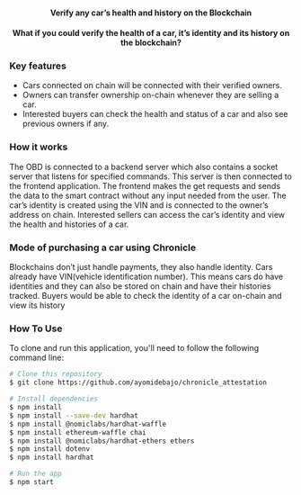 
<h4 align="center">Verify any car’s health and history on the Blockchain </h4>

<h4 align="center"> What if you could verify the health of a car, it’s identity and its history on the blockchain? </h4>

### Key features

- Cars connected on chain will be connected with their verified owners. 
- Owners can transfer ownership on-chain whenever they are selling a car. 
- Interested buyers can check the health and status of a car and also see previous owners if any.

### How it works

The OBD is connected to a backend server which also contains a socket server that listens for specified commands. This server is then connected to the frontend application. The frontend makes the get requests and sends the data to the smart contract without any input needed from the user. The car’s identity is created using the VIN and is connected to the owner’s address on chain.
Interested sellers can access the car’s identity and view the health and histories of a car. 

### Mode of purchasing a car using Chronicle

Blockchains don’t just handle payments, they also handle identity. Cars already have VIN(vehicle identification number). This means cars do have identities and they can also be stored on chain and have their histories tracked.  Buyers would be able to check the identity of a car on-chain and view its history

### How To Use

To clone and run this application, you'll need to follow the following command line:

```bash
# Clone this repository
$ git clone https://github.com/ayomidebajo/chronicle_attestation 

# Install dependencies
$ npm install
$ npm install --save-dev hardhat
$ npm install @nomiclabs/hardhat-waffle
$ npm install ethereum-waffle chai
$ npm install @nomiclabs/hardhat-ethers ethers
$ npm install dotenv
$ npm install hardhat

# Run the app
$ npm start
```


